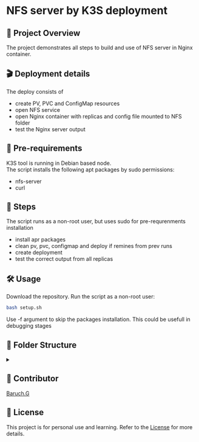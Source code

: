 # NFS server by K3S deployment
## 📌 Project Overview
The project demonstrates all steps to build and use of NFS server in Nginx container.  

## 🎬 Deployment details 
The deploy consists of 
- create PV, PVC and ConfigMap resources
- open NFS service
- open Nginx container with replicas and config file mounted to NFS folder
- test the Nginx server output

## 🔗 Pre-requirements
K3S tool is running in Debian based node.  
The script installs the following apt packages by sudo permissions:
- nfs-server
- curl

## 👣 Steps
The script runs as a non-root user, but uses sudo for pre-requrenments installation
- install apr packages
- clean pv, pvc, configmap and deploy if remines from prev runs
- create deployment
- test the correct output from all replicas
 
## 🛠️ Usage
Download the repository. Run the script as a non-root user:
```sh
bash setup.sh
```
Use -f argument to skip the packages installation. This could be usefull in debugging stages

## 📁 Folder Structure
<details><summary></summary>

📁 <span style="display: inline-block; margin-right: 20px;">[nfs_server/](./)</span> Root directory   
  - 📄 <span style="display: inline-block; margin-right: 20px;">[README.md](./README.md)</span> Project overview  
  - 📄 <span style="display: inline-block; margin-right: 20px;">[TASK.md](./TASK.md)</span> The task description  
  - 📄 <span style="display: inline-block; margin-right: 20px;">[LICENSE](./LICENSE)</span> MIT License note  
  - 📄 <span style="display: inline-block; margin-right: 20px;">[CONTRIBUTORS](./CONTRIBUTORS.md)</span>   
  - 📜 <span style="display: inline-block; margin-right: 20px;">[setup.sh](./setup.sh)</span> Main deployment script  
  - 📂 <span style="display: inline-block; margin-right: 20px;">[yaml](./yaml)</span> Yaml and config files from deployment  
    - 📜 <span style="display: inline-block; margin-right: 20px;">[nginx-custom.conf](./nginx-custom.conf)</span> NGINX server config file  
    - 📜 <span style="display: inline-block; margin-right: 20px;">[nfs-pv.yaml](./nfs-pv.yaml)</span> PersistentVolume yaml  
    - 📜 <span style="display: inline-block; margin-right: 20px;">[nfs-pvc.yaml](./nfs-pvc.yaml)</span> PersistentVolumeClaim yaml  
    - 📜 <span style="display: inline-block; margin-right: 20px;">[nginx-nfs.yaml](./nginx-nfs.yaml)</span> Main deployment yaml  

</details>


## 👥 Contributor
[Baruch.G](https://github.com/baruchgu)

## 🪪 License
This project is for personal use and learning. Refer to the [License](./LICENSE) for more details.

